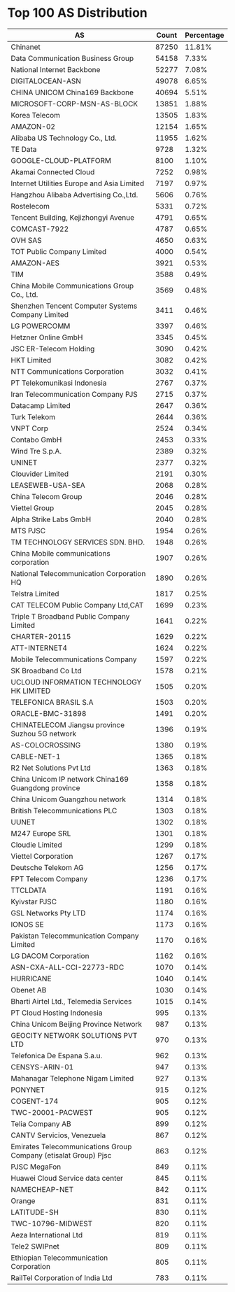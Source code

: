 # Top 100 AS Distribution
| AS | Count | Percentage |
|----|----|----|
| Chinanet | 87250 | 11.81% |
| Data Communication Business Group | 54158 | 7.33% |
| National Internet Backbone | 52277 | 7.08% |
| DIGITALOCEAN-ASN | 49078 | 6.65% |
| CHINA UNICOM China169 Backbone | 40694 | 5.51% |
| MICROSOFT-CORP-MSN-AS-BLOCK | 13851 | 1.88% |
| Korea Telecom | 13505 | 1.83% |
| AMAZON-02 | 12154 | 1.65% |
| Alibaba US Technology Co., Ltd. | 11955 | 1.62% |
| TE Data | 9728 | 1.32% |
| GOOGLE-CLOUD-PLATFORM | 8100 | 1.10% |
| Akamai Connected Cloud | 7252 | 0.98% |
| Internet Utilities Europe and Asia Limited | 7197 | 0.97% |
| Hangzhou Alibaba Advertising Co.,Ltd. | 5606 | 0.76% |
| Rostelecom | 5331 | 0.72% |
| Tencent Building, Kejizhongyi Avenue | 4791 | 0.65% |
| COMCAST-7922 | 4787 | 0.65% |
| OVH SAS | 4650 | 0.63% |
| TOT Public Company Limited | 4000 | 0.54% |
| AMAZON-AES | 3921 | 0.53% |
| TIM | 3588 | 0.49% |
| China Mobile Communications Group Co., Ltd. | 3569 | 0.48% |
| Shenzhen Tencent Computer Systems Company Limited | 3411 | 0.46% |
| LG POWERCOMM | 3397 | 0.46% |
| Hetzner Online GmbH | 3345 | 0.45% |
| JSC ER-Telecom Holding | 3090 | 0.42% |
| HKT Limited | 3082 | 0.42% |
| NTT Communications Corporation | 3032 | 0.41% |
| PT Telekomunikasi Indonesia | 2767 | 0.37% |
| Iran Telecommunication Company PJS | 2715 | 0.37% |
| Datacamp Limited | 2647 | 0.36% |
| Turk Telekom | 2644 | 0.36% |
| VNPT Corp | 2524 | 0.34% |
| Contabo GmbH | 2453 | 0.33% |
| Wind Tre S.p.A. | 2389 | 0.32% |
| UNINET | 2377 | 0.32% |
| Clouvider Limited | 2191 | 0.30% |
| LEASEWEB-USA-SEA | 2068 | 0.28% |
| China Telecom Group | 2046 | 0.28% |
| Viettel Group | 2045 | 0.28% |
| Alpha Strike Labs GmbH | 2040 | 0.28% |
| MTS PJSC | 1954 | 0.26% |
| TM TECHNOLOGY SERVICES SDN. BHD. | 1948 | 0.26% |
| China Mobile communications corporation | 1907 | 0.26% |
| National Telecommunication Corporation HQ | 1890 | 0.26% |
| Telstra Limited | 1817 | 0.25% |
| CAT TELECOM Public Company Ltd,CAT | 1699 | 0.23% |
| Triple T Broadband Public Company Limited | 1641 | 0.22% |
| CHARTER-20115 | 1629 | 0.22% |
| ATT-INTERNET4 | 1624 | 0.22% |
| Mobile Telecommunications Company | 1597 | 0.22% |
| SK Broadband Co Ltd | 1578 | 0.21% |
| UCLOUD INFORMATION TECHNOLOGY HK LIMITED | 1505 | 0.20% |
| TELEFONICA BRASIL S.A | 1503 | 0.20% |
| ORACLE-BMC-31898 | 1491 | 0.20% |
| CHINATELECOM Jiangsu province Suzhou 5G network | 1396 | 0.19% |
| AS-COLOCROSSING | 1380 | 0.19% |
| CABLE-NET-1 | 1365 | 0.18% |
| R2 Net Solutions Pvt Ltd | 1363 | 0.18% |
| China Unicom IP network China169 Guangdong province | 1358 | 0.18% |
| China Unicom Guangzhou network | 1314 | 0.18% |
| British Telecommunications PLC | 1303 | 0.18% |
| UUNET | 1302 | 0.18% |
| M247 Europe SRL | 1301 | 0.18% |
| Cloudie Limited | 1299 | 0.18% |
| Viettel Corporation | 1267 | 0.17% |
| Deutsche Telekom AG | 1256 | 0.17% |
| FPT Telecom Company | 1236 | 0.17% |
| TTCLDATA | 1191 | 0.16% |
| Kyivstar PJSC | 1180 | 0.16% |
| GSL Networks Pty LTD | 1174 | 0.16% |
| IONOS SE | 1173 | 0.16% |
| Pakistan Telecommunication Company Limited | 1170 | 0.16% |
| LG DACOM Corporation | 1162 | 0.16% |
| ASN-CXA-ALL-CCI-22773-RDC | 1070 | 0.14% |
| HURRICANE | 1040 | 0.14% |
| Obenet AB | 1030 | 0.14% |
| Bharti Airtel Ltd., Telemedia Services | 1015 | 0.14% |
| PT Cloud Hosting Indonesia | 995 | 0.13% |
| China Unicom Beijing Province Network | 987 | 0.13% |
| GEOCITY NETWORK SOLUTIONS PVT LTD | 970 | 0.13% |
| Telefonica De Espana S.a.u. | 962 | 0.13% |
| CENSYS-ARIN-01 | 947 | 0.13% |
| Mahanagar Telephone Nigam Limited | 927 | 0.13% |
| PONYNET | 915 | 0.12% |
| COGENT-174 | 905 | 0.12% |
| TWC-20001-PACWEST | 905 | 0.12% |
| Telia Company AB | 899 | 0.12% |
| CANTV Servicios, Venezuela | 867 | 0.12% |
| Emirates Telecommunications Group Company (etisalat Group) Pjsc | 863 | 0.12% |
| PJSC MegaFon | 849 | 0.11% |
| Huawei Cloud Service data center | 845 | 0.11% |
| NAMECHEAP-NET | 842 | 0.11% |
| Orange | 831 | 0.11% |
| LATITUDE-SH | 830 | 0.11% |
| TWC-10796-MIDWEST | 820 | 0.11% |
| Aeza International Ltd | 819 | 0.11% |
| Tele2 SWIPnet | 809 | 0.11% |
| Ethiopian Telecommunication Corporation | 805 | 0.11% |
| RailTel Corporation of India Ltd | 783 | 0.11% |
